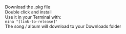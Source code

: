 Download the .pkg file<br>
Double click and install<br>
Use it in your Terminal with:<br>
<code>nina "[link-to-release]"</code><br>
The song / album will download to your Downloads folder
